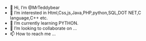 - 👋 Hi, I’m @MrTeddybear
- 👀 I’m interested in Html,Css,js,Java,PHP,python,SQL,DOT NET,C language,C++ etc.
- 🌱 I’m currently learning PYTHON.
- 💞️ I’m looking to collaborate on ...
- 📫 How to reach me ...

<!---
MrTeddybear/MrTeddybear is a ✨ special ✨ repository because its `README.md` (this file) appears on your GitHub profile.
You can click the Preview link to take a look at your changes.
--->
